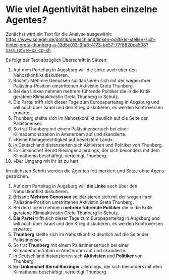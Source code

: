 # Wie viel Agentivität haben einzelne Agentes?


Zunächst wird ein Text für die Analyse ausgewählt: https://www.spiegel.de/politik/deutschland/linken-politiker-stellen-sich-hinter-greta-thunberg-a-13d5c013-9fa8-4173-be57-77f8820ca508?sara_ref=re-xx-cp-sh


Es folgt der Text abzüglich Überschrift in Sätzen:


1. Auf dem Parteitag in Augsburg will die Linke auch über den Nahostkonflikt diskutieren.
2. Brisant: Mehrere Genossen solidarisieren sich mit der wegen ihrer Palästina-Position umstrittenen Aktivistin Greta Thunberg.
3. Bei den Linken nehmen mehrere führende Politiker die in die Kritik geratene Klimaaktivistin Greta Thunberg in Schutz.
4. Die Partei trifft sich dieser Tage zum Europaparteitag in Augsburg und will auch über Israel und den Krieg diskutieren, es werden Kontroversen erwartet.
5. Thunberg stellte sich im Nahostkonflikt deutlich auf die Seite der Palästinenser.
6. So trat Thunberg mit einem Palästinensertuch bei einer Klimademonstration in Amsterdam auf und skandierte:
7. »Keine Klimagerechtigkeit auf besetztem Land«.
8. In Deutschland distanzierten sich Aktivisten und Politiker von Thunberg.
9. Ex-Linkenchef Bernd Riexinger allerdings, der sich besonders mit dem Klimathema beschäftigt, verteidigt Thunberg.
10. »Der Umgang mit ihr ist zu hart.

Im nächsten Schritt werden die Agentes fett markiert und Sätze ohne Agens gestrichen.


1. Auf dem Parteitag in Augsburg will **die Linke** auch über den Nahostkonflikt diskutieren.
2. Brisant: **Mehrere Genossen** solidarisieren sich mit der wegen ihrer Palästina-Position umstrittenen Aktivistin Greta Thunberg.
3. Bei den Linken nehmen **mehrere führende Politiker** die in die Kritik geratene Klimaaktivistin Greta Thunberg in Schutz.
4. **Die Partei** trifft sich dieser Tage zum Europaparteitag in Augsburg und will auch über Israel und den Krieg diskutieren, es werden Kontroversen erwartet.
5. **Thunberg** stellte sich im Nahostkonflikt deutlich auf die Seite der Palästinenser.
6. So trat **Thunberg** mit einem Palästinensertuch bei einer Klimademonstration in Amsterdam auf und skandierte:
7. In Deutschland distanzierten sich **Aktivisten** und **Politiker** von Thunberg.
8. **Ex-Linkenchef Bernd Riexinger** allerdings, der sich besonders mit dem Klimathema beschäftigt, verteidigt Thunberg.

